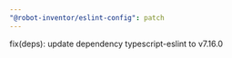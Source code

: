 ```yaml
---
"@robot-inventor/eslint-config": patch
---
```


fix(deps): update dependency typescript-eslint to v7.16.0
